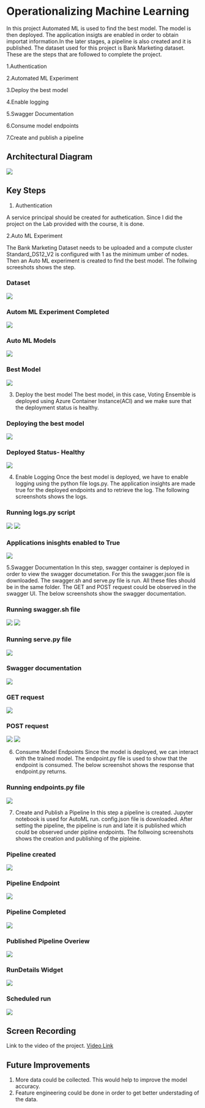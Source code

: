 # Operationalizing Machine Learning

In this project Automated ML is used to find the best model. The model is then deployed. The application insigts are enabled in order to obtain importat information.In the later stages, a pipeline is also created and it is published. The dataset used for this project is Bank Marketing dataset. These are the steps that are followed to complete the project.

1.Authentication

2.Automated ML Experiment

3.Deploy the best model

4.Enable logging

5.Swagger Documentation

6.Consume model endpoints

7.Create and publish a pipeline



## Architectural Diagram
<img src="./Screenshots/bloc.jpg" />

## Key Steps

1. Authentication

A service principal should be created for authetication. Since I did the project on the Lab provided with the course, it is done.

2.Auto ML Experiment

The Bank Marketing Dataset needs to be uploaded and a compute cluster  Standard_DS12_V2 is configured with 1 as the minimum umber of nodes. Then an Auto ML experiment is created to find the best model. The follwing screeshots shows the step.

### Dataset
<img src="./Screenshots/registered dataset.jpg" />

### Autom ML Experiment Completed
<img src="./Screenshots/expt completed.jpg" />

### Auto ML Models
<img src="./Screenshots/automl run.jpg" />

### Best Model
<img src="./Screenshots/best model.jpg" />

3. Deploy the best model
The best model, in this case, Voting Ensemble is deployed using Azure Container Instance(ACI) and we make sure that the deployment status is healthy.

### Deploying the best model
<img src="./Screenshots/best model deploy.jpg" />

### Deployed Status- Healthy
<img src="./Screenshots/deployed best model.jpg" />

4. Enable Logging 
Once the best model is deployed, we have to enable logging using the python file logs.py. The application insights are made true for the deployed endpoints and to retrieve the log. The following screenshots shows the logs.

### Running logs.py script
<img src="./Screenshots/logs.py1.jpg" />
<img src="./Screenshots/logs.py2.jpg" />

### Applications inisghts enabled to True
<img src="./Screenshots/apps insights true.jpg" />

5.Swagger Documentation 
In this step, swagger container is deployed in order to view the swagger documetation. For this the swagger.json file is downloaded. The swagger.sh and serve.py file is run. All these files should be in the same folder. The GET and POST request could be observed in the swagger UI. The below screenshots show the swagger documentation.

### Running swagger.sh file
<img src="./Screenshots/swager.sh1.jpg" />
<img src="./Screenshots/swagger.sh3.jpg" />

### Running serve.py file
<img src="./Screenshots/serve.py.jpg" />

### Swagger documentation
<img src="./Screenshots/swagger.jpg" />

### GET request
<img src="./Screenshots/get.jpg" />

### POST request
<img src="./Screenshots/post.jpg" />
<img src="./Screenshots/post2.jpg" />

6. Consume Model Endpoints
Since the model is deployed, we can interact with the trained model. The endpoint.py file is used to show that the endpoint is consumed. The below screenshot shows the response that endpoint.py returns.

### Running endpoints.py file
<img src="./Screenshots/enpoint.py.jpg" />

7. Create and Publish a Pipeline
In this step a pipeline is created. Jupyter notebook is used for AutoML run. config.json file is downloaded. After setting the pipeline, the pipeline is run and late it is published which could be observed under pipline endpoints. The follwoing screenshots shows the creation and publishing of the pipleine.

### Pipeline created
<img src="./Screenshots/pipeline running.jpg" />

### Pipeline Endpoint
<img src="./Screenshots/pipeline endpoint.jpg" />

### Pipeline Completed
<img src="./Screenshots/pipeline completed.jpg" />

### Published Pipeline Overiew
<img src="./Screenshots/rest edpoitactive.jpg" />

### RunDetails Widget
<img src="./Screenshots/rundetailswidget.jpg" />

### Scheduled run
<img src="./Screenshots/scheduled run.jpg" />

## Screen Recording
Link to the video of the project. [Video Link](https://drive.google.com/file/d/1INB8RVsBeNUAe9w7EQhY-ses9Qko4JN3/view?usp=sharing)

## Future Improvements
1. More data could be collected. This would help to improve the model accuracy.
2. Feature engineering could be done in order to get better understading of the data.

